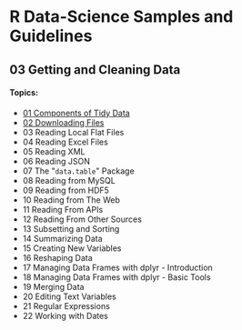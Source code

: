# R Data-Science Samples and Guidelines
## 03 Getting and Cleaning Data
#### Topics:

- [01 Components of Tidy Data](01-components-of-tidy-data/README.md)
- [02 Downloading Files](02-downloading-files/README.md)
- 03 Reading Local Flat Files
- 04 Reading Excel Files
- 05 Reading XML
- 06 Reading JSON
- 07 The "`data.table`" Package
- 08 Reading from MySQL
- 09 Reading from HDF5
- 10 Reading from The Web
- 11 Reading From APIs
- 12 Reading From Other Sources
- 13 Subsetting and Sorting
- 14 Summarizing Data
- 15 Creating New Variables
- 16 Reshaping Data
- 17 Managing Data Frames with dplyr - Introduction
- 18 Managing Data Frames with dplyr - Basic Tools
- 19 Merging Data
- 20 Editing Text Variables
- 21 Regular Expressions
- 22 Working with Dates

